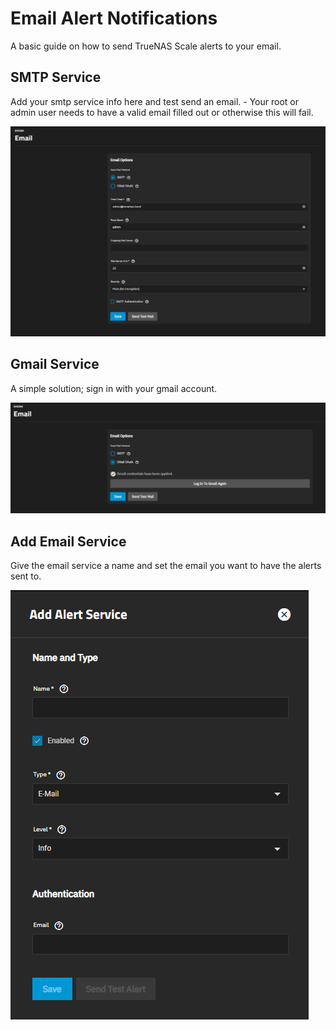 # Email Alert Notifications

A basic guide on how to send TrueNAS Scale alerts to your email.

## SMTP Service

Add your smtp service info here and test send an email.
    - Your root or admin user needs to have a valid email filled out or otherwise this will fail.

![email-service-smtp](./imgs/email-settings-smtp.png)

## Gmail Service

A simple solution; sign in with your gmail account.

![email-service-gmail](./imgs/email-settings-gmail.png)

## Add Email Service

Give the email service a name and set the email you want to have the alerts sent to.

![email-service-add](./imgs/email-alert-service.png)
